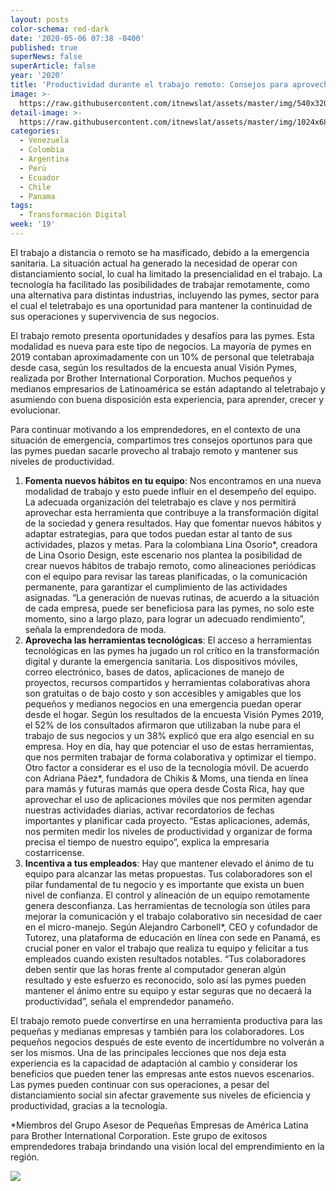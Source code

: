 ```yaml
---
layout: posts
color-schema: red-dark
date: '2020-05-06 07:38 -0400'
published: true
superNews: false
superArticle: false
year: '2020'
title: 'Productividad durante el trabajo remoto: Consejos para aprovecharlo '
image: >-
  https://raw.githubusercontent.com/itnewslat/assets/master/img/540x320/Ejecutivo-en-Teletrabajo-p.jpg
detail-image: >-
  https://raw.githubusercontent.com/itnewslat/assets/master/img/1024x680/Ejecutivo-en-Teletrabajo-g.jpg
categories:
  - Venezuela
  - Colombia
  - Argentina
  - Perú
  - Ecuador
  - Chile
  - Panama
tags:
  - Transformación Digital
week: '19'
---
```

El trabajo a distancia o remoto se ha masificado, debido a la emergencia sanitaria. La situación actual ha generado la necesidad de operar con distanciamiento social, lo cual ha limitado la presencialidad en el trabajo. La tecnología ha facilitado las posibilidades de trabajar remotamente, como una alternativa para distintas industrias, incluyendo las pymes, sector para el cual el teletrabajo es una oportunidad para mantener la continuidad de sus operaciones y supervivencia de sus negocios.

El trabajo remoto presenta oportunidades y desafíos para las pymes. Esta modalidad es nueva para este tipo de negocios. La mayoría de pymes en 2019 contaban aproximadamente con un 10% de personal que teletrabaja desde casa, según los resultados de la encuesta anual Visión Pymes, realizada por Brother International Corporation. Muchos pequeños y medianos empresarios de Latinoamérica se están adaptando al teletrabajo y asumiendo con buena disposición esta experiencia, para aprender, crecer y evolucionar.

Para continuar motivando a los emprendedores, en el contexto de una situación de emergencia, compartimos tres consejos oportunos para que las pymes puedan sacarle provecho al trabajo remoto y mantener sus niveles de productividad.

1.	**Fomenta nuevos hábitos en tu equipo**: Nos encontramos en una nueva modalidad de trabajo y esto puede influir en el desempeño del equipo. La adecuada organización del teletrabajo es clave y nos permitirá aprovechar esta herramienta que contribuye a la transformación digital de la sociedad y genera resultados. Hay que fomentar nuevos hábitos y adaptar estrategias, para que todos puedan estar al tanto de sus actividades, plazos y metas. Para la colombiana Lina Osorio*, creadora de Lina Osorio Design, este escenario nos plantea la posibilidad de crear nuevos hábitos de trabajo remoto, como alineaciones periódicas con el equipo para revisar las tareas planificadas, o la comunicación permanente, para garantizar el cumplimiento de las actividades asignadas. “La generación de nuevas rutinas, de acuerdo a la situación de cada empresa, puede ser beneficiosa para las pymes, no solo este momento, sino a largo plazo, para lograr un adecuado rendimiento”, señala la emprendedora de moda.
2.	**Aprovecha las herramientas tecnológicas**: El acceso a herramientas tecnológicas en las pymes ha jugado un rol crítico en la transformación digital y durante la emergencia sanitaria. Los dispositivos móviles, correo electrónico, bases de datos, aplicaciones de manejo de proyectos, recursos compartidos y herramientas colaborativas ahora son gratuitas o de bajo costo y son accesibles y amigables que los pequeños y medianos negocios en una emergencia puedan operar desde el hogar. Según los resultados de la encuesta Visión Pymes 2019, el 52% de los consultados afirmaron que utilizaban la nube para el trabajo de sus negocios y un 38% explicó que era algo esencial en su empresa. Hoy en día, hay que potenciar el uso de estas herramientas, que nos permiten trabajar de forma colaborativa y optimizar el tiempo. Otro factor a considerar es el uso de la tecnología móvil. De acuerdo con Adriana Páez*, fundadora de Chikis & Moms, una tienda en línea para mamás y futuras mamás que opera desde Costa Rica, hay que aprovechar el uso de aplicaciones móviles que nos permiten agendar nuestras actividades diarias, activar recordatorios de fechas importantes y planificar cada proyecto. “Estas aplicaciones, además, nos permiten medir los niveles de productividad y organizar de forma precisa el tiempo de nuestro equipo”, explica la empresaria costarricense.
3.	**Incentiva a tus empleados**: Hay que mantener elevado el ánimo de tu equipo para alcanzar las metas propuestas. Tus colaboradores son el pilar fundamental de tu negocio y es importante que exista un buen nivel de confianza. El control y alineación de un equipo remotamente genera desconfianza. Las herramientas de tecnología son útiles para mejorar la comunicación y el trabajo colaborativo sin necesidad de caer en el micro-manejo. Según Alejandro Carbonell*, CEO y cofundador de Tutorez, una plataforma de educación en línea con sede en Panamá, es crucial poner en valor el trabajo que realiza tu equipo y felicitar a tus empleados cuando existen resultados notables. “Tus colaboradores deben sentir que las horas frente al computador generan algún resultado y este esfuerzo es reconocido, solo así las pymes pueden mantener el ánimo entre su equipo y estar seguras que no decaerá la productividad”, señala el emprendedor panameño.

El trabajo remoto puede convertirse en una herramienta productiva para las pequeñas y medianas empresas y también para los colaboradores. Los pequeños negocios después de este evento de incertidumbre no volverán a ser los mismos. Una de las principales lecciones que nos deja esta experiencia es la capacidad de adaptación al cambio y considerar los beneficios que pueden tener las empresas ante estos nuevos escenarios. Las pymes pueden continuar con sus operaciones, a pesar del distanciamiento social sin afectar gravemente sus niveles de eficiencia y productividad, gracias a la tecnología.
 
*Miembros del Grupo Asesor de Pequeñas Empresas de América Latina para Brother International Corporation. Este grupo de exitosos emprendedores trabaja brindando una visión local del emprendimiento en la región.

<img src="https://tracker.metricool.com/c3po.jpg?hash=56f88a41e39ab42c063cc51676587a04"/>